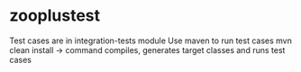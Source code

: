 # zooplustest

Test cases are in integration-tests module
Use maven to run test cases
mvn clean install -> command compiles, generates target classes and runs test cases 